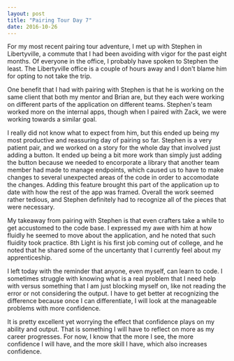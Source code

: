 ```yaml
---
layout: post
title: "Pairing Tour Day 7"
date: 2016-10-26
---
```


For my most recent pairing tour adventure, I met up with Stephen in Libertyville, a commute that I had been avoiding with vigor for the past eight months. Of everyone in the office, I probably have spoken to Stephen the least. The Libertyville office is a couple of hours away and I don't blame him for opting to not take the trip. 

One benefit that I had with pairing with Stephen is that he is working on the same client that both my mentor and Brian are, but they each were working on different parts of the application on different teams. Stephen's team worked more on the internal apps, though when I paired with Zack, we were working towards a similar goal.

I really did not know what to expect from him, but this ended up being my most productive and reassuring day of pairing so far. Stephen is a very patient pair, and we worked on a story for the whole day that involved just adding a button. It ended up being a bit more work than simply just adding the button because we needed to encorporate a library that another team member had made to manage endpoints, which caused us to have to make changes to several unexpected areas of the code in order to accomodate the changes. Adding this feature brought this part of the application up to date with how the rest of the app was framed. Overall the work seemed rather tedious, and Stephen definitely had to recognize all of the pieces that were necessary.

My takeaway from pairing with Stephen is that even crafters take a while to get accustomed to the code base. I expressed my awe with him at how fluidly he seemed to move about the application, and he noted that such fluidity took practice. 8th Light is his first job coming out of college, and he noted that he shared some of the uncertanty that I currently feel about my apprenticeship.

I left today with the reminder that anyone, even myself, can learn to code. I sometimes struggle with knowing what is a real problem that I need help with versus something that I am just blocking myself on, like not reading the error or not considering the output. I have to get better at recognizing the difference because once I can differentiate, I will look at the manageable problems with more confidence. 

It is pretty excellent yet worrying the effect that confidence plays on my ability and output. That is something I will have to reflect on more as my career progresses. For now, I know that the more I see, the more confidence I will have, and the more skill I have, which also increases confidence.